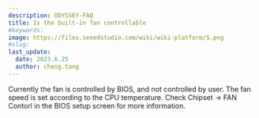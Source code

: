 ```yaml
---
description: ODYSSEY-FAQ
title: Is the built-in fan controllable
#keywords:
image: https://files.seeedstudio.com/wiki/wiki-platform/S.png
#slug:
last_update:
  date: 2023.6.25
  author: cheng.tang
---
```

Currently the fan is controlled by BIOS, and not controlled by user. The fan speed is set according to the CPU temperature. Check Chipset -> FAN Contorl in the BIOS setup screen for more information.

